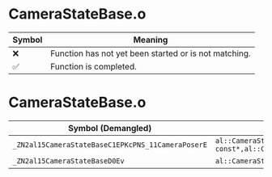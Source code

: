 # CameraStateBase.o
| Symbol | Meaning 
| ------------- | ------------- 
| :x: | Function has not yet been started or is not matching. 
| :white_check_mark: | Function is completed. 


# CameraStateBase.o
| Symbol (Demangled) | Symbol (Mangled) | Decompiled? |
| ------------- |  ------------- | ------------- |
| `_ZN2al15CameraStateBaseC1EPKcPNS_11CameraPoserE` | `al::CameraStateBase::CameraStateBase(char const*,al::CameraPoser *)` | :white_check_mark: |
| `_ZN2al15CameraStateBaseD0Ev` | `al::CameraStateBase::~CameraStateBase()` | :white_check_mark: |
